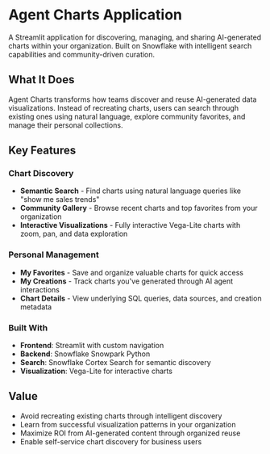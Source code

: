 # Agent Charts Application

A Streamlit application for discovering, managing, and sharing AI-generated charts within your organization. Built on Snowflake with intelligent search capabilities and community-driven curation.

## What It Does

Agent Charts transforms how teams discover and reuse AI-generated data visualizations. Instead of recreating charts, users can search through existing ones using natural language, explore community favorites, and manage their personal collections.

## Key Features

### Chart Discovery
- **Semantic Search** - Find charts using natural language queries like "show me sales trends"
- **Community Gallery** - Browse recent charts and top favorites from your organization
- **Interactive Visualizations** - Fully interactive Vega-Lite charts with zoom, pan, and data exploration

### Personal Management
- **My Favorites** - Save and organize valuable charts for quick access
- **My Creations** - Track charts you've generated through AI agent interactions
- **Chart Details** - View underlying SQL queries, data sources, and creation metadata

### Built With
- **Frontend**: Streamlit with custom navigation
- **Backend**: Snowflake Snowpark Python
- **Search**: Snowflake Cortex Search for semantic discovery
- **Visualization**: Vega-Lite for interactive charts

## Value
- Avoid recreating existing charts through intelligent discovery
- Learn from successful visualization patterns in your organization
- Maximize ROI from AI-generated content through organized reuse
- Enable self-service chart discovery for business users 